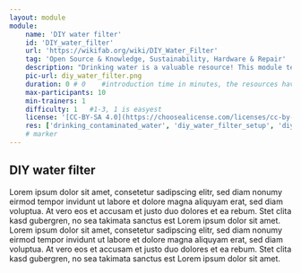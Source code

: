 ```yaml
---
layout: module
module:
    name: 'DIY water filter'
    id: 'DIY_water_filter'
    url: 'https://wikifab.org/wiki/DIY_Water_Filter' 
    tag: 'Open Source & Knowledge, Sustainability, Hardware & Repair'
    description: "Drinking water is a valuable resource! This module tells about the dangers of drinking polluted water and shows how to set up a lowcost DIY water filter."
    pic-url: diy_water_filter.png
    duration: 0 # 0    #introduction time in minutes, the resources have their own time blocks
    max-participants: 10
    min-trainers: 1
    difficulty: 1   #1-3, 1 is easyest
    license: '[CC-BY-SA 4.0](https://choosealicense.com/licenses/cc-by-sa-4.0/)'
    res: ['drinking_contaminated_water', 'diy_water_filter_setup', 'diy_water_filter_tools&materials']
    # marker
---  
```


## DIY water filter

Lorem ipsum dolor sit amet, consetetur sadipscing elitr, sed diam nonumy eirmod tempor invidunt ut labore et dolore magna aliquyam erat, sed diam voluptua. At vero eos et accusam et justo duo dolores et ea rebum. Stet clita kasd gubergren, no sea takimata sanctus est Lorem ipsum dolor sit amet. Lorem ipsum dolor sit amet, consetetur sadipscing elitr, sed diam nonumy eirmod tempor invidunt ut labore et dolore magna aliquyam erat, sed diam voluptua. At vero eos et accusam et justo duo dolores et ea rebum. Stet clita kasd gubergren, no sea takimata sanctus est Lorem ipsum dolor sit amet.
